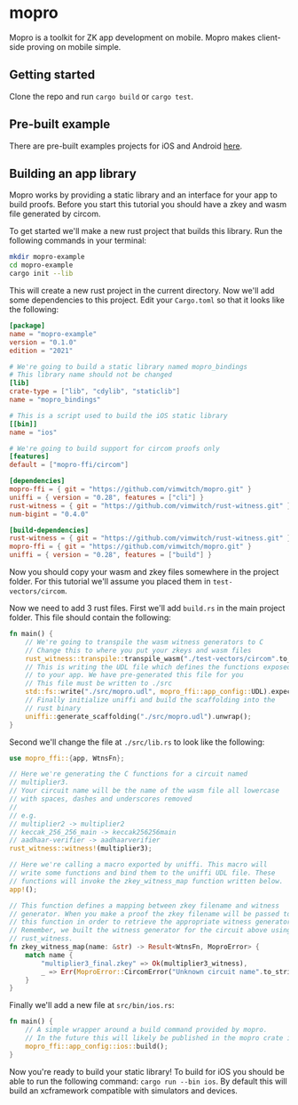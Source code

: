 # mopro

Mopro is a toolkit for ZK app development on mobile. Mopro makes client-side proving on mobile simple.

## Getting started

Clone the repo and run `cargo build` or `cargo test`.

## Pre-built example

There are pre-built examples projects for iOS and Android [here](https://github.com/vimwitch/mopro-app).

## Building an app library

Mopro works by providing a static library and an interface for your app to build proofs. Before you start this tutorial you should have a zkey and wasm file generated by circom.

To get started we'll make a new rust project that builds this library. Run the following commands in your terminal:

```sh
mkdir mopro-example
cd mopro-example
cargo init --lib
```

This will create a new rust project in the current directory. Now we'll add some dependencies to this project. Edit your `Cargo.toml` so that it looks like the following:

```toml
[package]
name = "mopro-example"
version = "0.1.0"
edition = "2021"

# We're going to build a static library named mopro_bindings
# This library name should not be changed
[lib]
crate-type = ["lib", "cdylib", "staticlib"]
name = "mopro_bindings"

# This is a script used to build the iOS static library
[[bin]]
name = "ios"

# We're going to build support for circom proofs only
[features]
default = ["mopro-ffi/circom"]

[dependencies]
mopro-ffi = { git = "https://github.com/vimwitch/mopro.git" }
uniffi = { version = "0.28", features = ["cli"] }
rust-witness = { git = "https://github.com/vimwitch/rust-witness.git" }
num-bigint = "0.4.0"

[build-dependencies]
rust-witness = { git = "https://github.com/vimwitch/rust-witness.git" }
mopro-ffi = { git = "https://github.com/vimwitch/mopro.git" }
uniffi = { version = "0.28", features = ["build"] }
```

Now you should copy your wasm and zkey files somewhere in the project folder. For this tutorial we'll assume you placed them in `test-vectors/circom`.

Now we need to add 3 rust files. First we'll add `build.rs` in the main project folder. This file should contain the following:

```rust
fn main() {
    // We're going to transpile the wasm witness generators to C
    // Change this to where you put your zkeys and wasm files
    rust_witness::transpile::transpile_wasm("./test-vectors/circom".to_string());
    // This is writing the UDL file which defines the functions exposed 
    // to your app. We have pre-generated this file for you
    // This file must be written to ./src
    std::fs::write("./src/mopro.udl", mopro_ffi::app_config::UDL).expect("Failed to write UDL");
    // Finally initialize uniffi and build the scaffolding into the
    // rust binary
    uniffi::generate_scaffolding("./src/mopro.udl").unwrap();
}
```

Second we'll change the file at `./src/lib.rs` to look like the following:

```rust
use mopro_ffi::{app, WtnsFn};

// Here we're generating the C functions for a circuit named
// multiplier3.
// Your circuit name will be the name of the wasm file all lowercase
// with spaces, dashes and underscores removed
//
// e.g. 
// multiplier2 -> multiplier2
// keccak_256_256_main -> keccak256256main
// aadhaar-verifier -> aadhaarverifier
rust_witness::witness!(multiplier3);

// Here we're calling a macro exported by uniffi. This macro will
// write some functions and bind them to the uniffi UDL file. These
// functions will invoke the zkey_witness_map function written below.
app!();

// This function defines a mapping between zkey filename and witness
// generator. When you make a proof the zkey filename will be passed to
// this function in order to retrieve the appropriate witness generator.
// Remember, we built the witness generator for the circuit above using
// rust_witness.
fn zkey_witness_map(name: &str) -> Result<WtnsFn, MoproError> {
    match name {
        "multiplier3_final.zkey" => Ok(multiplier3_witness),
        _ => Err(MoproError::CircomError("Unknown circuit name".to_string())),
    }
}
```

Finally we'll add a new file at `src/bin/ios.rs`:

```rust
fn main() {
    // A simple wrapper around a build command provided by mopro.
    // In the future this will likely be published in the mopro crate itself.
    mopro_ffi::app_config::ios::build();
}
```

Now you're ready to build your static library! To build for iOS you should be able to run the following command: `cargo run --bin ios`. By default this will build an xcframework compatible with simulators and devices.
